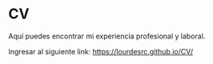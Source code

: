 # CV

Aquí puedes encontrar mi experiencia profesional y laboral.

Ingresar al siguiente link: https://lourdesrc.github.io/CV/
